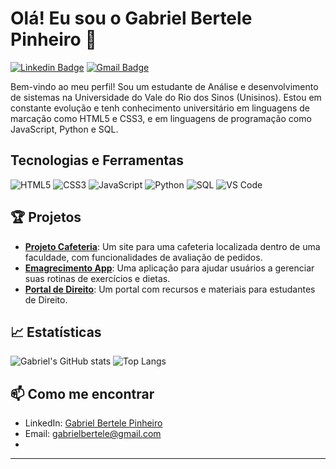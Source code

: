 # Olá! Eu sou o Gabriel Bertele Pinheiro 👋

[![Linkedin Badge](https://img.shields.io/badge/-Gabriel%20Bertele%20Pinheiro-blue?style=flat-square&logo=Linkedin&logoColor=white&link=https://www.linkedin.com/in/gabriel-bertele-2566762b7/)](https://www.linkedin.com/in/gabriel-bertele-2566762b7/)
[![Gmail Badge](https://img.shields.io/badge/-gabrielbertele@gmail.com-c14438?style=flat-square&logo=Gmail&logoColor=white&link=mailto:gabrielbertele@gmail.com)](mailto:gabrielbertele@gmail.com)

Bem-vindo ao meu perfil! Sou um estudante de Análise e desenvolvimento de sistemas na Universidade do Vale do Rio dos Sinos (Unisinos). Estou em constante evolução e tenh conhecimento universitário em linguagens de marcação como HTML5 e CSS3, e em linguagens de programação como JavaScript, Python e SQL.


##  Tecnologias e Ferramentas
![HTML5](https://img.shields.io/badge/-HTML5-E34F26?style=flat-square&logo=html5&logoColor=white)
![CSS3](https://img.shields.io/badge/-CSS3-1572B6?style=flat-square&logo=css3&logoColor=white)
![JavaScript](https://img.shields.io/badge/-JavaScript-F7DF1E?style=flat-square&logo=javascript&logoColor=black)
![Python](https://img.shields.io/badge/-Python-3776AB?style=flat-square&logo=python&logoColor=white)
![SQL](https://img.shields.io/badge/-SQL-4479A1?style=flat-square&logo=postgresql&logoColor=white)
![VS Code](https://img.shields.io/badge/-VS%20Code-007ACC?style=flat-square&logo=visual-studio-code&logoColor=white)

## 🏆 Projetos
- [**Projeto Cafeteria**](https://github.com/GabrielBertele/projeto-cafeteria): Um site para uma cafeteria localizada dentro de uma faculdade, com funcionalidades de avaliação de pedidos.
- [**Emagrecimento App**](https://github.com/GabrielBertele/emagrecimento-app): Uma aplicação para ajudar usuários a gerenciar suas rotinas de exercícios e dietas.
- [**Portal de Direito**](https://github.com/GabrielBertele/portal-direito): Um portal com recursos e materiais para estudantes de Direito.

## 📈 Estatísticas
![Gabriel's GitHub stats](https://github-readme-stats.vercel.app/api?username=GabrielBertele&show_icons=true&theme=radical)
![Top Langs](https://github-readme-stats.vercel.app/api/top-langs/?username=GabrielBertele&layout=compact&theme=radical)

## 📫 Como me encontrar
- LinkedIn: [Gabriel Bertele Pinheiro](https://www.linkedin.com/in/gabriel-bertele-2566762b7/)
- Email: [gabrielbertele@gmail.com](mailto:gabrielbertele@gmail.com)
- 

---

